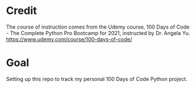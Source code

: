 
# Credit

The course of instruction comes from the Udemy course, 100 Days of Code - The Complete Python Pro Bootcamp for 2021, instructed by Dr. Angela Yu. https://www.udemy.com/course/100-days-of-code/


# Goal

Setting up this repo to track my personal 100 Days of Code Python project.